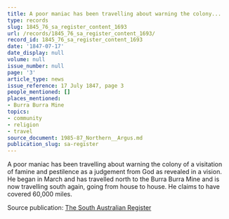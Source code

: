 ```yaml
---
title: A poor maniac has been travelling about warning the colony...
type: records
slug: 1845_76_sa_register_content_1693
url: /records/1845_76_sa_register_content_1693/
record_id: 1845_76_sa_register_content_1693
date: '1847-07-17'
date_display: null
volume: null
issue_number: null
page: '3'
article_type: news
issue_reference: 17 July 1847, page 3
people_mentioned: []
places_mentioned:
- Burra Burra Mine
topics:
- community
- religion
- travel
source_document: 1985-87_Northern__Argus.md
publication_slug: sa-register
---
```


A poor maniac has been travelling about warning the colony of a visitation of famine and pestilence as a judgement from God as revealed in a vision.  He began in March and has travelled north to the Burra Burra Mine and is now travelling south again, going from house to house.  He claims to have covered 60,000 miles.

Source publication: [The South Australian Register](/publications/sa-register/)
